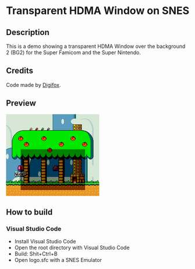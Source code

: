 # Transparent HDMA Window on SNES

## Description
This is a demo showing a transparent HDMA Window over the background 2 (BG2) for the Super Famicom and the Super Nintendo.

## Credits
Code made by [Digifox](https://github.com/malayli).

## Preview
![preview](preview.png)

## How to build
### Visual Studio Code
- Install Visual Studio Code
- Open the root directory with Visual Studio Code
- Build: Shit+Ctrl+B
- Open logo.sfc with a SNES Emulator

